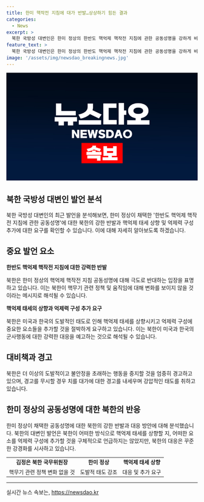```yaml
---
title: 한미 핵작전 지침에 대가 반발…상상하기 힘든 결과
categories:
  - News
excerpt: >
  북한 국방성 대변인은 한미 정상의 한반도 핵억제 핵작전 지침에 관한 공동성명을 강하게 비판했다. 그동안의 미국과 한국의 도발적인 태도를 규탄하며, 핵 위협에 대한 억제력을 강화하고 중요 요소를 추가할 것을 요구했다. 구체적 방안은 언급하지 않았지만, 도발 행위 중단을 촉구하며 경고하고 있다. 함께, 한미 정상의 공동성명 내용을 언급하며 양국의 핵전력 확장에 대한 우려를 표명했다.
feature_text: >
  북한 국방성 대변인은 한미 정상의 한반도 핵억제 핵작전 지침에 관한 공동성명을 강하게 비판했다. 그동안의 미국과 한국의 도발적인 태도를 규탄하며, 핵 위협에 대한 억제력을 강화하고 중요 요소를 추가할 것을 요구했다. 구체적 방안은 언급하지 않았지만, 도발 행위 중단을 촉구하며 경고하고 있다. 함께, 한미 정상의 공동성명 내용을 언급하며 양국의 핵전력 확장에 대한 우려를 표명했다.
image: '/assets/img/newsdao_breakingnews.jpg'
---
```


<p><img src="/assets/img/newsdao_breakingnews.jpg" alt="ontimetimes 속보" /></p>

<h2 data-ke-size="size26">북한 국방성 대변인 발언 분석</h2>

<p data-ke-size="size16">북한 국방성 대변인의 최근 발언을 분석해보면, 한미 정상이 채택한 '한반도 핵억제 핵작전 지침에 관한 공동성명'에 대한 북한의 강한 반발과 핵억제 태세 상향 및 억제력 구성 추가에 대한 요구를 확인할 수 있습니다. 이에 대해 자세히 알아보도록 하겠습니다.</p>

<h2 data-ke-size="size26">중요 발언 요소</h2>

<p data-ke-size="size16"><b>한반도 핵억제 핵작전 지침에 대한 강력한 반발</b></p>

<p data-ke-size="size16">북한은 한미 정상의 핵억제 핵작전 지침 공동성명에 대해 극도로 반대하는 입장을 표명하고 있습니다. 이는 북한이 핵무기 관련 정책 및 움직임에 대해 변화를 보이지 않을 것이라는 메시지로 해석될 수 있습니다.</p>

<p data-ke-size="size16"><b>핵억제 태세의 상향과 억제력 구성 추가 요구</b></p>

<p data-ke-size="size16">북한은 미국과 한국의 도발적인 태도로 인해 핵억제 태세를 상향시키고 억제력 구성에 중요한 요소들을 추가할 것을 절박하게 요구하고 있습니다. 이는 북한이 미국과 한국의 군사행동에 대한 강력한 대응을 예고하는 것으로 해석될 수 있습니다.</p>

<h2 data-ke-size="size26">대비책과 경고</h2>

<p data-ke-size="size16">북한은 더 이상의 도발적이고 불안정을 초래하는 행동을 중지할 것을 엄중히 경고하고 있으며, 경고를 무시할 경우 치를 대가에 대한 경고를 내세우며 강압적인 태도를 취하고 있습니다.</p>

<h2 data-ke-size="size26">한미 정상의 공동성명에 대한 북한의 반응</h2>

<p data-ke-size="size16">한미 정상이 채택한 공동성명에 대한 북한의 강한 반발과 대응 방안에 대해 분석했습니다. 북한의 대변인 발언은 북한이 어떠한 방식으로 핵억제 태세를 상향할 지, 어떠한 요소를 억제력 구성에 추가할 것을 구체적으로 언급하지는 않았지만, 북한의 대응은 꾸준한 강경화를 시사하고 있습니다.</p>

<table>
  <tr>
    <td style="text-align: center; height: 17px;"><b>김정은 북한 국무위원장</b></td>
    <td style="text-align: center; height: 17px;"><b>한미 정상</b></td>
    <td style="text-align: center; height: 17px;"><b>핵억제 태세 상향</b></td>
  </tr>
  <tr>
    <td style="text-align: center; height: 17px;">핵무기 관련 정책 변화 없을 것</td>
    <td style="text-align: center; height: 17px;">도발적 태도 강조</td>
    <td style="text-align: center; height: 17px;">대응 및 추가 요구</td>
  </tr>
</table>

<hr>
실시간 뉴스 속보는, <a href="https://newsdao.kr" rel="dofollow">https://newsdao.kr</a>


